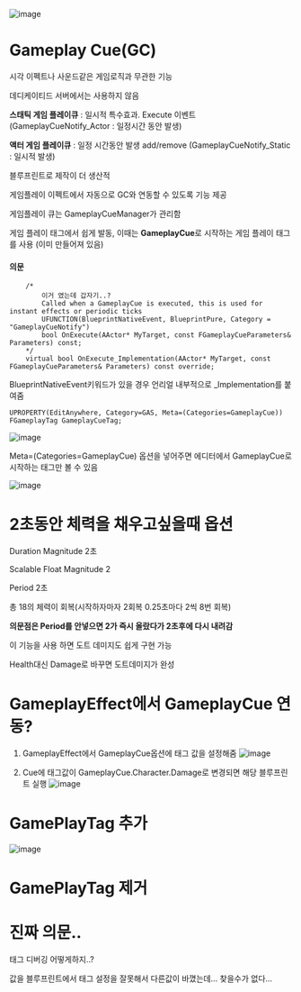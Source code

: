 ![image](https://github.com/m-mang2/unrealability/assets/135841268/ae73c784-456d-4b9a-a224-9fb067e44f96)

# Gameplay Cue(GC)

시각 이펙트나 사운드같은 게임로직과 무관한 기능

데디케이티드 서버에서는 사용하지 않음

**스태틱 게임 플레이큐** : 일시적 특수효과. Execute 이벤트 (GameplayCueNotify_Actor : 일정시간 동안 발생)

**액터 게임 플레이큐** : 일정 시간동안 발생 add/remove (GameplayCueNotify_Static : 일시적 발생)

블루프린트로 제작이 더 생산적

게임플레이 이펙트에서 자동으로 GC와 연동할 수 있도록 기능 제공

게임플레이 큐는 GameplayCueManager가 관리함

게임 플레이 태그에서 쉽게 발동, 이때는 **GameplayCue**로 시작하는 게임 플레이 태그를 사용 (이미 만들어져 있음)



#### 의문
```
	/*
		이거 였는데 갑자기..?
		Called when a GameplayCue is executed, this is used for instant effects or periodic ticks
		UFUNCTION(BlueprintNativeEvent, BlueprintPure, Category = "GameplayCueNotify")
		bool OnExecute(AActor* MyTarget, const FGameplayCueParameters& Parameters) const;
	*/
	virtual bool OnExecute_Implementation(AActor* MyTarget, const FGameplayCueParameters& Parameters) const override;
```

BlueprintNativeEvent키워드가 있을 경우 언리얼 내부적으로 _Implementation를 붙여줌


```
UPROPERTY(EditAnywhere, Category=GAS, Meta=(Categories=GameplayCue))
FGameplayTag GameplayCueTag;
```
![image](https://github.com/m-mang2/unrealability/assets/135841268/f3122686-47fd-4b3e-b4b3-9673e4634dcf)

Meta=(Categories=GameplayCue) 옵션을 넣어주면 에디터에서 GameplayCue로 시작하는 태그만 볼 수 있음


![image](https://github.com/m-mang2/unrealability/assets/135841268/17f31ded-353a-4b19-b634-d7b1626d4a8b)

# 2초동안 체력을 채우고싶을때 옵션

Duration Magnitude 2초

Scalable Float Magnitude 2

Period 2초

총 18의 체력이 회복(시작하자마자 2회복 0.25초마다 2씩 8번 회복)

**의문점은 Period를 안넣으면 2가 즉시 올랐다가 2초후에 다시 내려감**

이 기능을 사용 하면 도트 데미지도 쉽게 구현 가능

Health대신 Damage로 바꾸면 도트데미지가 완성

# GameplayEffect에서 GameplayCue 연동?

1. GameplayEffect에서 GameplayCue옵션에 태그 값을 설정해줌
![image](https://github.com/m-mang2/unrealability/assets/135841268/b031b7bb-97d3-4af1-8c5d-2d31ac5f9533)

2. Cue에 태그값이 GameplayCue.Character.Damage로 변경되면 해당 블루프린트 실행
![image](https://github.com/m-mang2/unrealability/assets/135841268/462c29ab-f30c-4692-8288-3e96dd58a431)


# GamePlayTag 추가
![image](https://github.com/m-mang2/unrealability/assets/135841268/a07b2d1f-cc0c-4d82-9211-c7047109b855)

# GamePlayTag 제거



# 진짜 의문..
태그 디버깅 어떻게하지..?

값을 블루프린트에서 태그 설정을 잘못해서 다른값이 바꼈는데... 찾을수가 없다...



